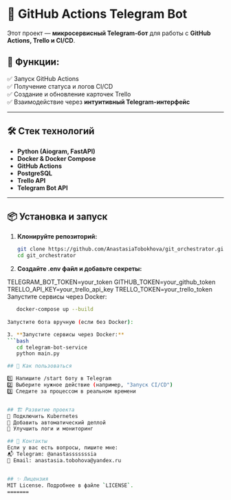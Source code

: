 # 🚀 GitHub Actions Telegram Bot

Этот проект — **микросервисный Telegram-бот** для работы с **GitHub Actions, Trello и CI/CD**.

## 📌 Функции:
✅ Запуск GitHub Actions  
✅ Получение статуса и логов CI/CD  
✅ Создание и обновление карточек Trello  
✅ Взаимодействие через **интуитивный Telegram-интерфейс**

---

## 🛠 **Стек технологий**
- **Python (Aiogram, FastAPI)**
- **Docker & Docker Compose**
- **GitHub Actions**
- **PostgreSQL**
- **Trello API**
- **Telegram Bot API**

---

## 📦 **Установка и запуск**
1. **Клонируйте репозиторий:**
   ```bash
   git clone https://github.com/AnastasiaTobokhova/git_orchestrator.git
   cd git_orchestrator

2. **Создайте .env файл и добавьте секреты:**

TELEGRAM_BOT_TOKEN=your_token
GITHUB_TOKEN=your_github_token
TRELLO_API_KEY=your_trello_api_key
TRELLO_TOKEN=your_trello_token
Запустите сервисы через Docker:

```bash
   docker-compose up --build
   
Запустите бота вручную (если без Docker):

3. **Запустите сервисы через Docker:**
```bash 
   cd telegram-bot-service
   python main.py

## 🤖 Как пользоваться

1️⃣ Напишите /start боту в Telegram
2️⃣ Выберите нужное действие (например, "Запуск CI/CD")
3️⃣ Следите за процессом в реальном времени


## 🏗 Развитие проекта
🔹 Подключить Kubernetes
🔹 Добавить автоматический деплой
🔹 Улучшить логи и мониторинг

## 📩 Контакты
Если у вас есть вопросы, пишите мне:
📬 Telegram: @anastasssssssia
📧 Email: anastasia.tobohova@yandex.ru


## ✨ Лицензия
MIT License. Подробнее в файле `LICENSE`.
=======